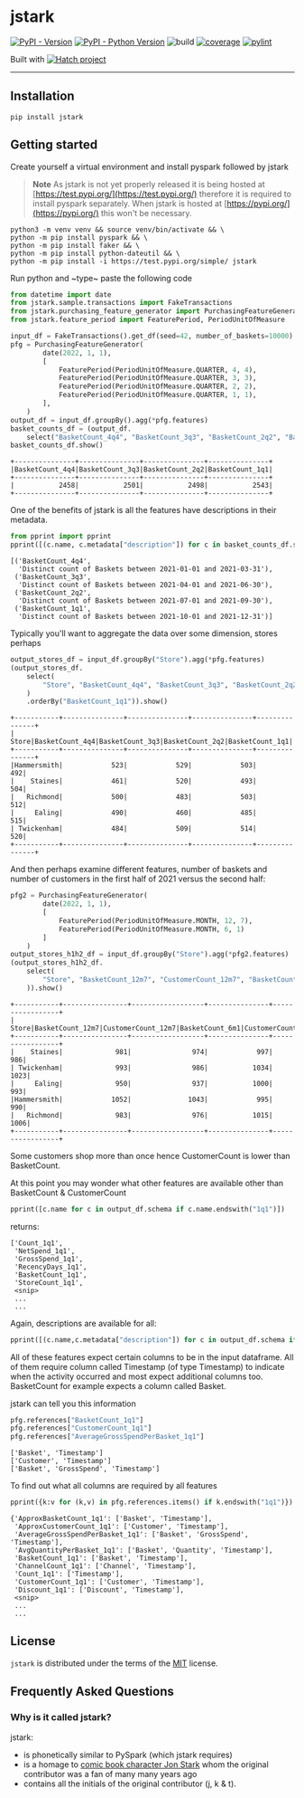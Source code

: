 # jstark

[![PyPI - Version](https://img.shields.io/pypi/v/jstark.svg)](https://pypi.org/project/jstark)
[![PyPI - Python Version](https://img.shields.io/pypi/pyversions/jstark.svg)](https://pypi.org/project/jstark)
![build](https://github.com/jamiekt/jstark/actions/workflows/build.yml/badge.svg)
[![coverage](https://jamiekt.github.io/jstark/coverage.svg 'Click to see coverage report')](https://jamiekt.github.io/jstark/htmlcov/)
[![pylint](https://jamiekt.github.io/jstark/pylint.svg 'Click to view pylint report')](https://jamiekt.github.io/jstark/pylint.html)


Built with [![Hatch project](https://img.shields.io/badge/%F0%9F%A5%9A-Hatch-4051b5.svg)](https://github.com/pypa/hatch)

-----

## Installation

```console
pip install jstark
```

## Getting started

Create yourself a virtual environment and install pyspark followed by jstark

> **Note**
> As jstark is not yet properly released it is being hosted at [https://test.pypi.org/](https://test.pypi.org/) therefore
> it is required to install pyspark separately. When jstark is hosted at [https://pypi.org/](https://pypi.org/) this
> won't be necessary.

```shell
python3 -m venv venv && source venv/bin/activate && \
python -m pip install pyspark && \
python -m pip install faker && \
python -m pip install python-dateutil && \
python -m pip install -i https://test.pypi.org/simple/ jstark
```

Run python and ~type~ paste the following code

```python
from datetime import date
from jstark.sample.transactions import FakeTransactions
from jstark.purchasing_feature_generator import PurchasingFeatureGenerator
from jstark.feature_period import FeaturePeriod, PeriodUnitOfMeasure

input_df = FakeTransactions().get_df(seed=42, number_of_baskets=10000)
pfg = PurchasingFeatureGenerator(
        date(2022, 1, 1),
        [
            FeaturePeriod(PeriodUnitOfMeasure.QUARTER, 4, 4),
            FeaturePeriod(PeriodUnitOfMeasure.QUARTER, 3, 3),
            FeaturePeriod(PeriodUnitOfMeasure.QUARTER, 2, 2),
            FeaturePeriod(PeriodUnitOfMeasure.QUARTER, 1, 1),
        ],
    )
output_df = input_df.groupBy().agg(*pfg.features)
basket_counts_df = (output_df.
    select("BasketCount_4q4", "BasketCount_3q3", "BasketCount_2q2", "BasketCount_1q1"))
basket_counts_df.show()
```
```shell
+---------------+---------------+---------------+---------------+
|BasketCount_4q4|BasketCount_3q3|BasketCount_2q2|BasketCount_1q1|
+---------------+---------------+---------------+---------------+
|           2458|           2501|           2498|           2543|
+---------------+---------------+---------------+---------------+
```

One of the benefits of jstark is all the features have descriptions in their metadata.

```python
from pprint import pprint
pprint([(c.name, c.metadata["description"]) for c in basket_counts_df.schema])
```
```shell
[('BasketCount_4q4',
  'Distinct count of Baskets between 2021-01-01 and 2021-03-31'),
 ('BasketCount_3q3',
  'Distinct count of Baskets between 2021-04-01 and 2021-06-30'),
 ('BasketCount_2q2',
  'Distinct count of Baskets between 2021-07-01 and 2021-09-30'),
 ('BasketCount_1q1',
  'Distinct count of Baskets between 2021-10-01 and 2021-12-31')]
```

Typically you'll want to aggregate the data over some dimension, stores perhaps

```python
output_stores_df = input_df.groupBy("Store").agg(*pfg.features)
(output_stores_df.
    select(
        "Store", "BasketCount_4q4", "BasketCount_3q3", "BasketCount_2q2", "BasketCount_1q1"
    )
    .orderBy("BasketCount_1q1")).show()
```
```shell
+-----------+---------------+---------------+---------------+---------------+
|      Store|BasketCount_4q4|BasketCount_3q3|BasketCount_2q2|BasketCount_1q1|
+-----------+---------------+---------------+---------------+---------------+
|Hammersmith|            523|            529|            503|            492|
|    Staines|            461|            520|            493|            504|
|   Richmond|            500|            483|            503|            512|
|     Ealing|            490|            460|            485|            515|
| Twickenham|            484|            509|            514|            520|
+-----------+---------------+---------------+---------------+---------------+
```

And then perhaps examine different features, number of baskets and number of customers in the first half of 2021 versus the second half:

```python
pfg2 = PurchasingFeatureGenerator(
        date(2022, 1, 1),
        [
            FeaturePeriod(PeriodUnitOfMeasure.MONTH, 12, 7),
            FeaturePeriod(PeriodUnitOfMeasure.MONTH, 6, 1)
        ]
    )
output_stores_h1h2_df = input_df.groupBy("Store").agg(*pfg2.features)
(output_stores_h1h2_df.
    select(
        "Store", "BasketCount_12m7", "CustomerCount_12m7", "BasketCount_6m1", "CustomerCount_6m1"
    )).show()
```
```shell
+-----------+----------------+------------------+---------------+-----------------+
|      Store|BasketCount_12m7|CustomerCount_12m7|BasketCount_6m1|CustomerCount_6m1|
+-----------+----------------+------------------+---------------+-----------------+
|    Staines|             981|               974|            997|              986|
| Twickenham|             993|               986|           1034|             1023|
|     Ealing|             950|               937|           1000|              993|
|Hammersmith|            1052|              1043|            995|              990|
|   Richmond|             983|               976|           1015|             1006|
+-----------+----------------+------------------+---------------+-----------------+
```
Some customers shop more than once hence CustomerCount is lower than BasketCount.

At this point you may wonder what other features are available other than BasketCount & CustomerCount

```python
pprint([c.name for c in output_df.schema if c.name.endswith("1q1")])
```

returns:

```shell
['Count_1q1',
 'NetSpend_1q1',
 'GrossSpend_1q1',
 'RecencyDays_1q1',
 'BasketCount_1q1',
 'StoreCount_1q1',
 <snip>
 ...
 ...
```

Again, descriptions are available for all:

```python
pprint([(c.name,c.metadata["description"]) for c in output_df.schema if c.name.endswith("1q1")])
```

All of these features expect certain columns to be in the input dataframe. All of them require column called Timestamp (of type Timestamp) to indicate when the activity occurred and most expect additional columns too. BasketCount for example expects a column called Basket.

jstark can tell you this information

```python
pfg.references["BasketCount_1q1"]
pfg.references["CustomerCount_1q1"]
pfg.references["AverageGrossSpendPerBasket_1q1"]
```
```shell
['Basket', 'Timestamp']
['Customer', 'Timestamp']
['Basket', 'GrossSpend', 'Timestamp']
```

To find out what all columns are required by all features

```python
pprint({k:v for (k,v) in pfg.references.items() if k.endswith("1q1")})
```
```shell
{'ApproxBasketCount_1q1': ['Basket', 'Timestamp'],
 'ApproxCustomerCount_1q1': ['Customer', 'Timestamp'],
 'AverageGrossSpendPerBasket_1q1': ['Basket', 'GrossSpend', 'Timestamp'],
 'AvgQuantityPerBasket_1q1': ['Basket', 'Quantity', 'Timestamp'],
 'BasketCount_1q1': ['Basket', 'Timestamp'],
 'ChannelCount_1q1': ['Channel', 'Timestamp'],
 'Count_1q1': ['Timestamp'],
 'CustomerCount_1q1': ['Customer', 'Timestamp'],
 'Discount_1q1': ['Discount', 'Timestamp'],
 <snip>
 ...
 ...
```


## License

`jstark` is distributed under the terms of the [MIT](https://spdx.org/licenses/MIT.html) license.

## Frequently Asked Questions

### Why is it called jstark?

jstark:
* is phonetically similar to PySpark (which jstark requires)
* is a homage to
[comic book character Jon Stark](https://www.worthpoint.com/worthopedia/football-picture-story-monthly-stark-423630034)
whom the original contributor was a fan of many many years ago
* contains all the initials of the original contributor (j, k & t).
